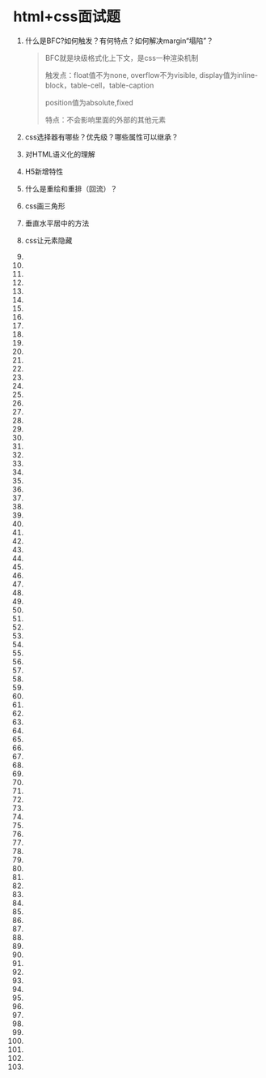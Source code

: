 # html+css面试题

1. 什么是BFC?如何触发？有何特点？如何解决margin“塌陷”？

   > BFC就是块级格式化上下文，是css一种渲染机制
   >
   > 触发点：float值不为none, overflow不为visible, display值为inline-block，table-cell，table-caption
   >
   > position值为absolute,fixed	
   >
   > 特点：不会影响里面的外部的其他元素

2. css选择器有哪些？优先级？哪些属性可以继承？

3. 对HTML语义化的理解

4. H5新增特性

5. 什么是重绘和重排（回流）？

   > 

6. css画三角形

   > 

7. 垂直水平居中的方法

   > 

8. css让元素隐藏

   > 

9. 

10. 

11. 

12. 

13. 

14. 

15. 

16. 

17. 

18. 

19. 

20. 

21. 

22. 

23. 

24. 

25. 

26. 

27. 

28. 

29. 

30. 

31. 

32. 

33. 

34. 

35. 

36. 

37. 

38. 

39. 

40. 

41. 

42. 

43. 

44. 

45. 

46. 

47. 

48. 

49. 

50. 

51. 

52. 

53. 

54. 

55. 

56. 

57. 

58. 

59. 

60. 

61. 

62. 

63. 

64. 

65. 

66. 

67. 

68. 

69. 

70. 

71. 

72. 

73. 

74. 

75. 

76. 

77. 

78. 

79. 

80. 

81. 

82. 

83. 

84. 

85. 

86. 

87. 

88. 

89. 

90. 

91. 

92. 

93. 

94. 

95. 

96. 

97. 

98. 

99. 

100. 

101. 

102. 

103. 

       